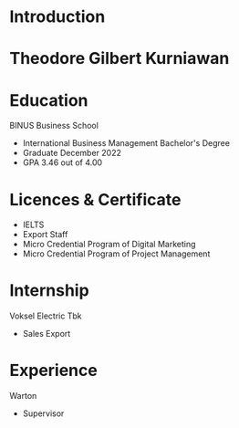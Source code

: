 
# Introduction

# Theodore Gilbert Kurniawan
# Education
BINUS Business School
- International Business Management Bachelor's Degree 
- Graduate December 2022
- GPA 3.46 out of 4.00
# Licences & Certificate
- IELTS
- Export Staff
- Micro Credential Program of Digital Marketing 
- Micro Credential Program of Project Management 
# Internship
Voksel Electric Tbk
- Sales Export
# Experience
Warton
- Supervisor